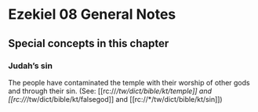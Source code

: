 # Ezekiel 08 General Notes
## Special concepts in this chapter

### Judah’s sin

The people have contaminated the temple with their worship of other gods and through their sin. (See: [[rc://*/tw/dict/bible/kt/temple]] and [[rc://*/tw/dict/bible/kt/falsegod]] and [[rc://*/tw/dict/bible/kt/sin]])